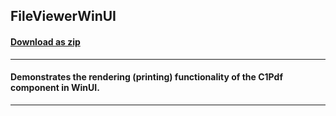 ## FileViewerWinUI
#### [Download as zip](https://grapecity.github.io/DownGit/#/home?url=https://github.com/GrapeCity/ComponentOne-Service-Components-Samples/tree/master/Pdf/WinUI/FileViewerWinUI)
____
#### Demonstrates the rendering (printing) functionality of the C1Pdf component in WinUI.
____
